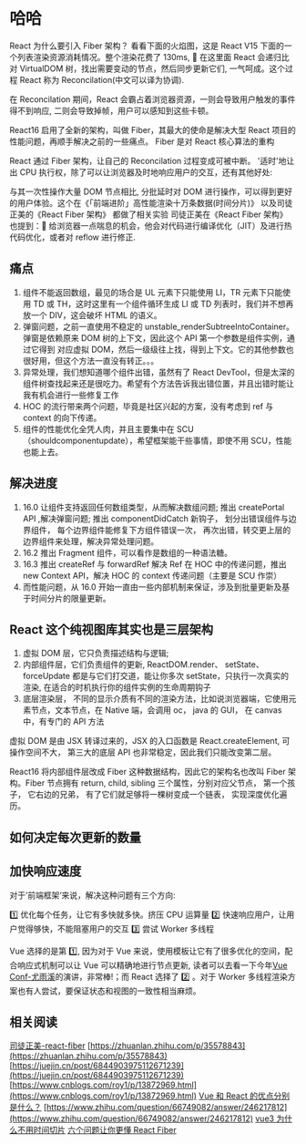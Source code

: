 # 哈哈

React 为什么要引入 Fiber 架构？ 看看下面的火焰图，这是 React V15 下面的一个列表渲染资源消耗情况。整个渲染花费了 130ms, 🔴 在这里面 React 会递归比对 VirtualDOM 树，找出需要变动的节点，然后同步更新它们, 一气呵成。这个过程 React 称为 Reconcilation(中文可以译为协调).

在 Reconcilation 期间，React 会霸占着浏览器资源，一则会导致用户触发的事件得不到响应, 二则会导致掉帧，用户可以感知到这些卡顿。

React16 启用了全新的架构，叫做 Fiber，其最大的使命是解决大型 React 项目的性能问题，再顺手解决之前的一些痛点。
Fiber 是对 React 核心算法的重构

React 通过 Fiber 架构，让自己的 Reconcilation 过程变成可被中断。 '适时'地让出 CPU 执行权，除了可以让浏览器及时地响应用户的交互，还有其他好处:

与其一次性操作大量 DOM 节点相比, 分批延时对 DOM 进行操作，可以得到更好的用户体验。这个在《「前端进阶」高性能渲染十万条数据(时间分片)》 以及司徒正美的《React Fiber 架构》 都做了相关实验
司徒正美在《React Fiber 架构》 也提到：🔴 给浏览器一点喘息的机会，他会对代码进行编译优化（JIT）及进行热代码优化，或者对 reflow 进行修正.

## 痛点

1. 组件不能返回数组，最见的场合是 UL 元素下只能使用 LI，TR 元素下只能使用 TD 或 TH，这时这里有一个组件循环生成 LI 或 TD 列表时，我们并不想再放一个 DIV，这会破坏 HTML 的语义。
2. 弹窗问题，之前一直使用不稳定的 unstable_renderSubtreeIntoContainer。弹窗是依赖原来 DOM 树的上下文，因此这个 API 第一个参数是组件实例，通过它得到 对应虚拟 DOM，然后一级级往上找，得到上下文。它的其他参数也很好用，但这个方法一直没有转正。。。
3. 异常处理，我们想知道哪个组件出错，虽然有了 React DevTool，但是太深的组件树查找起来还是很吃力。希望有个方法告诉我出错位置，并且出错时能让我有机会进行一些修复工作
4. HOC 的流行带来两个问题，毕竟是社区兴起的方案，没有考虑到 ref 与 context 的向下传递。
5. 组件的性能优化全凭人肉，并且主要集中在 SCU（shouldcomponentupdate），希望框架能干些事情，即使不用 SCU，性能也能上去。

## 解决进度

1. 16.0 让组件支持返回任何数组类型，从而解决数组问题; 推出 createPortal API ,解决弹窗问题; 推出 componentDidCatch 新钩子， 划分出错误组件与边界组件， 每个边界组件能修复下方组件错误一次， 再次出错，转交更上层的边界组件来处理，解决异常处理问题。
2. 16.2 推出 Fragment 组件，可以看作是数组的一种语法糖。
3. 16.3 推出 createRef 与 forwardRef 解决 Ref 在 HOC 中的传递问题，推出 new Context API，解决 HOC 的 context 传递问题（主要是 SCU 作崇）
4. 而性能问题，从 16.0 开始一直由一些内部机制来保证，涉及到批量更新及基于时间分片的限量更新。

## React 这个纯视图库其实也是三层架构

1. 虚拟 DOM 层，它只负责描述结构与逻辑;
2. 内部组件层，它们负责组件的更新, ReactDOM.render、 setState、 forceUpdate 都是与它们打交道，能让你多次 setState，只执行一次真实的渲染, 在适合的时机执行你的组件实例的生命周期钩子
3. 底层渲染层， 不同的显示介质有不同的渲染方法，比如说浏览器端，它使用元素节点，文本节点，在 Native 端，会调用 oc， java 的 GUI， 在 canvas 中，有专门的 API 方法

虚拟 DOM 是由 JSX 转译过来的，JSX 的入口函数是 React.createElement, 可操作空间不大， 第三大的底层 API 也非常稳定，因此我们只能改变第二层。

React16 将内部组件层改成 Fiber 这种数据结构，因此它的架构名也改叫 Fiber 架构。Fiber 节点拥有 return, child, sibling 三个属性，分别对应父节点， 第一个孩子， 它右边的兄弟， 有了它们就足够将一棵树变成一个链表， 实现深度优化遍历。

## 如何决定每次更新的数量

## 加快响应速度

对于’前端框架‘来说，解决这种问题有三个方向:

1️⃣ 优化每个任务，让它有多快就多快。挤压 CPU 运算量
2️⃣ 快速响应用户，让用户觉得够快，不能阻塞用户的交互
3️⃣ 尝试 Worker 多线程

Vue 选择的是第 1️⃣, 因为对于 Vue 来说，使用模板让它有了很多优化的空间，配合响应式机制可以让 Vue 可以精确地进行节点更新, 读者可以去看一下今年[Vue Conf-尤雨溪](https://www.yuque.com/vueconf/2019/gwn1z0)的演讲，非常棒!；而 React 选择了 2️⃣ 。对于 Worker 多线程渲染方案也有人尝试，要保证状态和视图的一致性相当麻烦。

## 相关阅读

[司徒正美-react-fiber](https://zhuanlan.zhihu.com/p/37095662)
[https://zhuanlan.zhihu.com/p/35578843](https://zhuanlan.zhihu.com/p/35578843)
[https://juejin.cn/post/6844903975112671239](https://juejin.cn/post/6844903975112671239)
[https://www.cnblogs.com/roy1/p/13872969.html](https://www.cnblogs.com/roy1/p/13872969.html)
[Vue 和 React 的优点分别是什么？](https://www.zhihu.com/question/301860721)
[https://www.zhihu.com/question/66749082/answer/246217812](https://www.zhihu.com/question/66749082/answer/246217812)
[vue3 为什么不用时间切片](https://juejin.cn/post/6844904134945030151)
[六个问题让你更懂 React Fiber](https://mp.weixin.qq.com/s/6gvYGgawu_Uw1XpqqsJQWQ)
